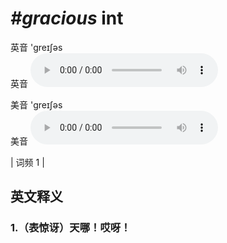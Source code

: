 # ***\#gracious*** int
英音 'ɡreɪʃəs  
英音
<audio src="./media/gracious1.aac" controls="controls"></audio>

美音 'ɡreɪʃəs  
美音
<audio src="./media/gracious2.aac" controls="controls"></audio>



| 词频 1 |  

英文释义
---
### 1.**（表惊讶）天哪！哎呀！**  


